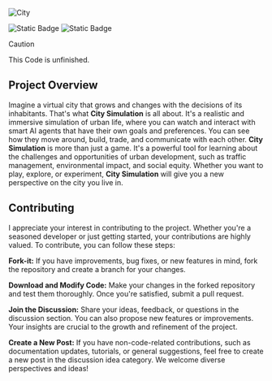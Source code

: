 
![City](https://github.com/B0XEY/City-Simulation/assets/94720404/97399a77-2834-4161-8619-7c7cbcc9e9e3)

![Static Badge](https://img.shields.io/badge/Verson-2022.3.15f1-5300EB?style=for-the-badge&logo=Unity)
![Static Badge](https://img.shields.io/badge/Version-0.0.1a-blue?style=for-the-badge)

> [!CAUTION]
> This Code is unfinished.

## Project Overview
Imagine a virtual city that grows and changes with the decisions of its inhabitants. That's what **City Simulation** is all about. It's a realistic and immersive simulation of urban life, where you can watch and interact with smart AI agents that have their own goals and preferences. You can see how they move around, build, trade, and communicate with each other. **City Simulation** is more than just a game. It's a powerful tool for learning about the challenges and opportunities of urban development, such as traffic management, environmental impact, and social equity. Whether you want to play, explore, or experiment, **City Simulation** will give you a new perspective on the city you live in.


## Contributing
I appreciate your interest in contributing to the project. Whether you're a seasoned developer or just getting started, your contributions are highly valued. To contribute, you can follow these steps:

**Fork-it:** If you have improvements, bug fixes, or new features in mind, fork the repository and create a branch for your changes.

**Download and Modify Code:** Make your changes in the forked repository and test them thoroughly. Once you're satisfied, submit a pull request.

**Join the Discussion:** Share your ideas, feedback, or questions in the discussion section. You can also propose new features or improvements. Your insights are crucial to the growth and refinement of the project.

**Create a New Post:** If you have non-code-related contributions, such as documentation updates, tutorials, or general suggestions, feel free to create a new post in the discussion idea category. We welcome diverse perspectives and ideas!
